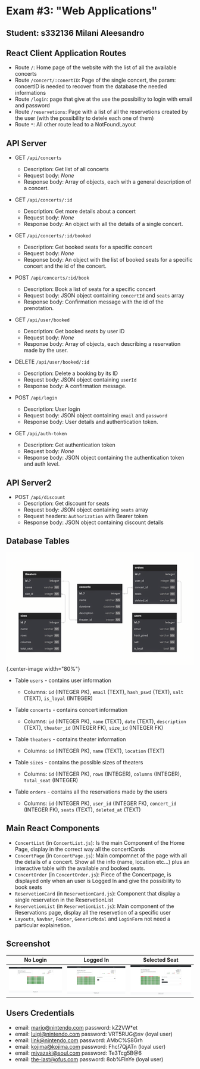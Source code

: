# Exam #3: "Web Applications"

## Student: s332136 Milani Aleesandro

## React Client Application Routes

- Route `/`: Home page of the website with the list of all the available concerts
- Route `/concert/:conertID`: Page of the single concert, the param: concertID is needed to recover from the database the needed informations
- Route `/login`: page that give at the use the possibility to login with email and password
- Route `/reservetions`: Page with a list of all the reservetions created by the user (with the possibility to detele each one of them)
- Route `*`: All other route lead to a NotFoundLayout

## API Server

- GET `/api/concerts`
  - Description: Get list of all concerts
  - Request body: _None_
  - Response body: Array of objects, each with a general description of a concert.

- GET `/api/concerts/:id`
  - Description: Get more details about a concert
  - Request body: _None_
  - Response body: An object with all the details of a single concert.

- GET `/api/concerts/:id/booked`
  - Description: Get booked seats for a specific concert
  - Request body: _None_
  - Response body: An object with the list of booked seats for a specific concert and the id of the concert.

- POST `/api/concerts/:id/book`
  - Description: Book a list of seats for a specific concert
  - Request body: JSON object containing `concertId` and `seats` array
  - Response body: Confirmation message with the id of the prenotation.

- GET `/api/user/booked`
  - Description: Get booked seats by user ID
  - Request body: _None_
  - Response body: Array of objects, each describing a reservation made by the user.

- DELETE `/api/user/booked/:id`
  - Description: Delete a booking by its ID
  - Request body: JSON object containing `userId`
  - Response body: A confirmation message.

- POST `/api/login`
  - Description: User login
  - Request body: JSON object containing `email` and `password`
  - Response body: User details and authentication token.

- GET `/api/auth-token`
  - Description: Get authentication token
  - Request body: _None_
  - Response body: JSON object containing the authentication token and auth level.

## API Server2

- POST `/api/discount`
  - Description: Get discount for seats
  - Request body: JSON object containing `seats` array
  - Request headers: `Authorization` with Bearer token
  - Response body: JSON object containing discount details

## Database Tables

![Database Schema](./img/database.png){.center-image width="80%"}

- Table `users` - contains user information
  - Columns: `id` (INTEGER PK), `email` (TEXT), `hash_pswd` (TEXT), `salt` (TEXT), `is_loyal` (INTEGER)

- Table `concerts` - contains concert information
  - Columns: `id` (INTEGER PK), `name` (TEXT), `date` (TEXT), `description` (TEXT), `theater_id` (INTEGER FK), `size_id` (INTEGER FK)

- Table `theaters` - contains theater information
  - Columns: `id` (INTEGER PK), `name` (TEXT), `location` (TEXT)

- Table `sizes` - contains the possible sizes of theaters
  - Columns: `id` (INTEGER PK), `rows` (INTEGER), `columns` (INTEGER), `total_seat` (INTEGER)

- Table `orders` - contains all the reservations made by the users
  - Columns: `id` (INTEGER PK), `user_id` (INTEGER FK), `concert_id` (INTEGER FK), `seats` (TEXT), `deleted_at` (TEXT)

## Main React Components

- `ConcertList` (in `ConcertList.js`): Is the main Component of the Home Page, display in the correct way all the concertCards
- `ConcertPage` (in `ConcertPage.js`): Main compomnet of the page with all the details of a concert. Show all the info (name, location etc...) plus an interactive table with the available and booked seats.
- `ConcertOrder` (in `ConcertOrder.js`): Piece of the Concertpage, is displayed only when an user is Logged In and give the possibility to book seats
- `ReservetionCard` (in `ReservetionCard.js`): Component that display a single reservation in the ReservetionList
- `ReservetionList` (in `ReservetionList.js`): Main component of the Reservations page, display all the reservetion of a specific user
- `Layouts`, `Navbar`, `Footer`, `GenericModal` and `LoginForm` not need a particular explainetion.

## Screenshot

| No Login | Logged In | Selected Seat |
|----------|------------|---------------|
| ![No Login](./img/concert-page-no-login.png) | ![Logged In](./img/concert-page-login.png) | ![Selected Seat](./img/concert-page-selected-seat.png) |

## Users Credentials

- email: <mario@nintendo.com> password: kZ2VW*et
- email: <luigi@nintendo.com> password: VRT5RUG@sv (loyal user)
- email: <link@nintendo.com>  password: AMbC%S8Grh
- email: <kojima@kojima.com>  password: Fhc!7QjATn (loyal user)
- email: <miyazaki@soul.com>  password: Te3Tcg5B@6
- email: <the-last@ofus.com>  password: 8ob%FlnYe (loyal user)
